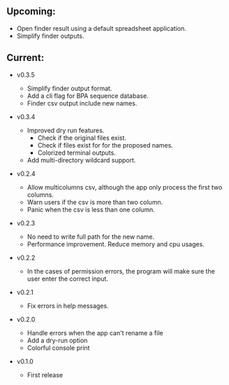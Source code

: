 ## Upcoming:
- Open finder result using a default spreadsheet application.
- Simplify finder outputs.

## Current:
- v0.3.5
    - Simplify finder output format.
    - Add a cli flag for BPA sequence database.
    - Finder csv output include new names.

- v0.3.4
    - Improved dry run features.    
        - Check if the original files exist.
        - Check if files exist for for the proposed names.
        - Colorized terminal outputs.
    - Add multi-directory wildcard support.

- v0.2.4
    - Allow multicolumns csv, although the app only process the first two columns.
    - Warn users if the csv is more than two column.
    - Panic when the csv is less than one column.

- v0.2.3
    - No need to write full path for the new name.
    - Performance improvement. Reduce memory and cpu usages.

- v0.2.2
    - In the cases of permission errors, the program will make sure the
        user enter the correct input.

- v0.2.1
    - Fix errors in help messages.

- v0.2.0
    - Handle errors when the app can't rename a file
    - Add a dry-run option
    - Colorful console print

- v0.1.0
    - First release
